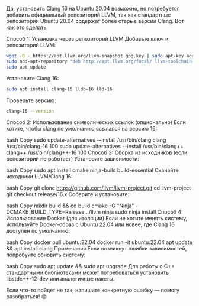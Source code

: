 Да, установить Clang 16 на Ubuntu 20.04 возможно, но потребуется добавить официальный репозиторий LLVM, так как стандартные репозитории Ubuntu 20.04 содержат более старые версии Clang. Вот как это сделать:

Способ 1: Установка через репозиторий LLVM
Добавьте ключ и репозиторий LLVM:

```bash
wget -O - https://apt.llvm.org/llvm-snapshot.gpg.key | sudo apt-key add -
sudo add-apt-repository "deb http://apt.llvm.org/focal/ llvm-toolchain-focal-16 main"
sudo apt update
```
Установите Clang 16:
```bash
sudo apt install clang-16 lldb-16 lld-16
```
Проверьте версию:
```bash
clang-16 --version
```

Способ 2: Использование символических ссылок (опционально)
Если хотите, чтобы clang по умолчанию ссылался на версию 16:

bash
Copy
sudo update-alternatives --install /usr/bin/clang clang /usr/bin/clang-16 100
sudo update-alternatives --install /usr/bin/clang++ clang++ /usr/bin/clang++-16 100
Способ 3: Сборка из исходников (если репозиторий не работает)
Установите зависимости:

bash
Copy
sudo apt install cmake ninja-build build-essential
Скачайте исходники LLVM/Clang 16:

bash
Copy
git clone https://github.com/llvm/llvm-project.git
cd llvm-project
git checkout release/16.x
Соберите и установите:

bash
Copy
mkdir build && cd build
cmake -G "Ninja" -DCMAKE_BUILD_TYPE=Release ../llvm
ninja
sudo ninja install
Способ 4: Использование Docker (для изоляции)
Если не хотите менять систему, используйте Docker-образ с Ubuntu 22.04 или новее, где Clang 16 доступен по умолчанию:

bash
Copy
docker pull ubuntu:22.04
docker run -it ubuntu:22.04
apt update && apt install clang
Примечания
Если возникнут ошибки зависимостей, попробуйте обновить систему:

bash
Copy
sudo apt update && sudo apt upgrade
Для работы с C++ стандартными библиотеками может потребоваться установить libstdc++-12-dev или аналогичные пакеты.

Если что-то пойдет не так, напишите конкретную ошибку — помогу разобраться! 😊
